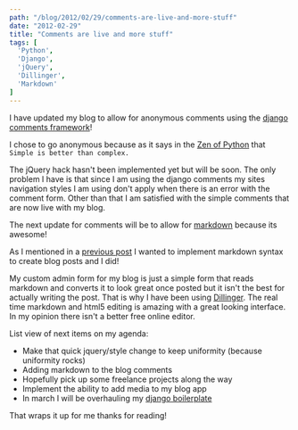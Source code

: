 ```yaml
---
path: "/blog/2012/02/29/comments-are-live-and-more-stuff"
date: "2012-02-29"
title: "Comments are live and more stuff"
tags: [
  'Python',
  'Django',
  'jQuery',
  'Dillinger',
  'Markdown'
]
---
```


I have updated my blog to allow for anonymous comments using the [django comments framework](https://docs.djangoproject.com/en/dev/ref/contrib/comments/)!

I chose to go anonymous because as it says in the [Zen of Python](http://www.python.org/dev/peps/pep-0020/) that `Simple is better than complex.`

The jQuery hack hasn't been implemented yet but will be soon. The only problem I have is that since I am using the django comments my sites navigation styles I am using don't apply when there is an error with the comment form. Other than that I am satisfied with the simple comments that are now live with my blog.

The next update for comments will be to allow for [markdown](http://daringfireball.net/projects/markdown/) because its awesome!

As I mentioned in a [previous post](http://edhedges.com/blog/archives/next-items-my-agenda/) I wanted to implement markdown syntax to create blog posts and I did!

My custom admin form for my blog is just a simple form that reads markdown and converts it to look great once posted but it isn't the best for actually writing the post. That is why I have been using [Dillinger](http://dillinger.io/). The real time markdown and html5 editing is amazing with a great looking interface. In my opinion there isn't a better free online editor.

List view of next items on my agenda:

- Make that quick jquery/style change to keep uniformity (because uniformity rocks)
- Adding markdown to the blog comments
- Hopefully pick up some freelance projects along the way
- Implement the ability to add media to my blog app
- In march I will be overhauling my [django boilerplate](https://github.com/edhedges/eds-djangoplate)

That wraps it up for me thanks for reading!
